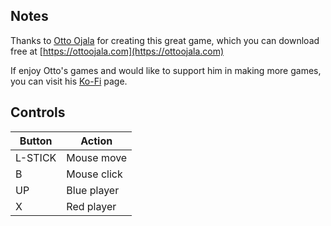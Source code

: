 ## Notes

Thanks to [Otto Ojala](https://ottoojala.itch.io) for creating this great game, which you can download free at [https://ottoojala.com](https://ottoojala.com)

If enjoy Otto's games and would like to support him in making more games, you can visit his [Ko-Fi](https://ko-fi.com/ottoojala) page.


## Controls

| Button  | Action      |
| ------- | ----------- |
| L-STICK | Mouse move  |
| B       | Mouse click |
| UP      | Blue player |
| X       | Red player  |
